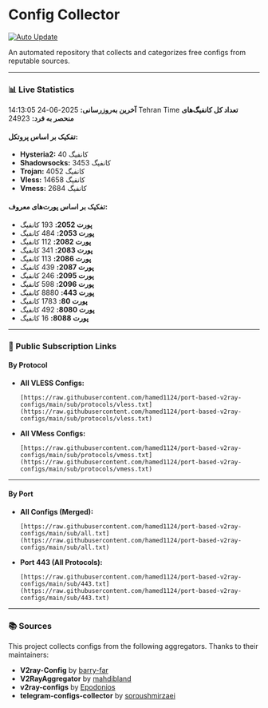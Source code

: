 # Config Collector

[![Auto Update](https://github.com/hamed1124/port-based-v2ray-configs/actions/workflows/main.yml/badge.svg)](https://github.com/hamed1124/port-based-v2ray-configs/actions/workflows/main.yml)

An automated repository that collects and categorizes free configs from reputable sources.

---

### 📊 Live Statistics

<!-- STATS_START -->
**آخرین به‌روزرسانی:** 2025-06-24 14:13:05 Tehran Time
**تعداد کل کانفیگ‌های منحصر به فرد:** 24923

#### تفکیک بر اساس پروتکل:
- **Hysteria2:** 40 کانفیگ
- **Shadowsocks:** 3453 کانفیگ
- **Trojan:** 4052 کانفیگ
- **Vless:** 14658 کانفیگ
- **Vmess:** 2684 کانفیگ

#### تفکیک بر اساس پورت‌های معروف:
- **پورت 2052:** 193 کانفیگ
- **پورت 2053:** 484 کانفیگ
- **پورت 2082:** 112 کانفیگ
- **پورت 2083:** 341 کانفیگ
- **پورت 2086:** 113 کانفیگ
- **پورت 2087:** 439 کانفیگ
- **پورت 2095:** 246 کانفیگ
- **پورت 2096:** 598 کانفیگ
- **پورت 443:** 8880 کانفیگ
- **پورت 80:** 1783 کانفیگ
- **پورت 8080:** 492 کانفیگ
- **پورت 8088:** 16 کانفیگ
<!-- STATS_END -->

---

### 🚀 Public Subscription Links

#### By Protocol

- **All VLESS Configs:**
  ```
  [https://raw.githubusercontent.com/hamed1124/port-based-v2ray-configs/main/sub/protocols/vless.txt](https://raw.githubusercontent.com/hamed1124/port-based-v2ray-configs/main/sub/protocols/vless.txt)
  ```
- **All VMess Configs:**
  ```
  [https://raw.githubusercontent.com/hamed1124/port-based-v2ray-configs/main/sub/protocols/vmess.txt](https://raw.githubusercontent.com/hamed1124/port-based-v2ray-configs/main/sub/protocols/vmess.txt)
  ```

---

#### By Port

- **All Configs (Merged):**
  ```
  [https://raw.githubusercontent.com/hamed1124/port-based-v2ray-configs/main/sub/all.txt](https://raw.githubusercontent.com/hamed1124/port-based-v2ray-configs/main/sub/all.txt)
  ```

- **Port 443 (All Protocols):**
  ```
  [https://raw.githubusercontent.com/hamed1124/port-based-v2ray-configs/main/sub/443.txt](https://raw.githubusercontent.com/hamed1124/port-based-v2ray-configs/main/sub/443.txt)
  ```

---

### 📚 Sources

This project collects configs from the following aggregators. Thanks to their maintainers:

- **V2ray-Config** by [barry-far](https://github.com/barry-far/V2ray-Config)
- **V2RayAggregator** by [mahdibland](https://github.com/mahdibland/V2RayAggregator)
- **v2ray-configs** by [Epodonios](https://github.com/Epodonios/v2ray-configs)
- **telegram-configs-collector** by [soroushmirzaei](https://github.com/soroushmirzaei/telegram-configs-collector)

